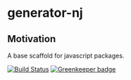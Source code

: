 # generator-nj

## Motivation
A base scaffold for javascript packages.

[![Build Status](https://nikkijdesigns.visualstudio.com/public/_apis/build/status/NikkiJ19.generator-nik?branchName=master)](https://nikkijdesigns.visualstudio.com/public/_build/latest?definitionId=15&branchName=master) [![Greenkeeper badge](https://badges.greenkeeper.io/NikkiJ19/generator-nik.svg)](https://greenkeeper.io/)
